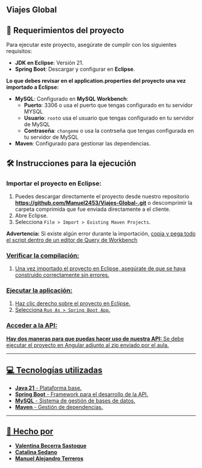 ## Viajes Global
## 🚀 Requerimientos del proyecto

Para ejecutar este proyecto, asegúrate de cumplir con los siguientes requisitos:

- **JDK en Eclipse**: Versión 21.
- **Spring Boot**: Descargar y configurar en **Eclipse**.
  
 **Lo que debes revisar en el application.properties del proyecto una vez importado a Eclipse:**
- **MySQL**: Configurado en **MySQL Workbench**:
  - **Puerto**: 3306 o usa el puerto que tengas configurado en tu servidor MYSQL
  - **Usuario**: `root`o usa el usuario que tengas configurado en tu servidor de MySQL
  - **Contraseña**: `changeme` o usa la contrseña que tengas configurada en tu servidor de MySQL
- **Maven**: Configurado para gestionar las dependencias.

## 🛠️ Instrucciones para la ejecución

### Importar el proyecto en Eclipse:

1. Puedes descargar directamente el proyecto desde nuestro repositorio **https://github.com/Manuel2453/Viajes-Global-.git**  o descomprimir la carpeta comprimida que fue enviada directamente a el cliente.
2. Abre Eclipse.
3. Selecciona `File > Import > Existing Maven Projects`.

**Advertencia:** Si existe algún error durante la importación, <u>copia y pega todo el script dentro de un editor de Query de Workbench<u>

### Verificar la compilación:

1. Una vez importado el proyecto en Eclipse, asegúrate de que se haya construido correctamente sin errores.

### Ejecutar la aplicación:

1. Haz clic derecho sobre el proyecto en Eclipse.
2. Selecciona `Run As > Spring Boot App`.

### Acceder a la API:

**Hay dos maneras para que puedas hacer uso de nuestra API:** 
Se debe ejecutar el proyecto en Angular adjunto al zip enviado por el aula.

---

## 💻 Tecnologías utilizadas

- **Java 21** - Plataforma base.
- **Spring Boot** - Framework para el desarrollo de la API.
- **MySQL** - Sistema de gestión de bases de datos.
- **Maven** - Gestión de dependencias.

---

## 📄 Hecho por

- **Valentina Becerra Sastoque**  
- **Catalina Sedano**  
- **Manuel Alejandro Terreros**  
